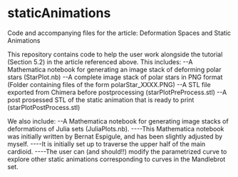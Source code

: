 # staticAnimations
Code and accompanying files for the article: Deformation Spaces and Static Animations


This repository contains code to help the user work alongside the tutorial (Section 5.2) in the article referenced above.  This includes:
--A Mathematica notebook for generating an image stack of deforming polar stars (StarPlot.nb)
--A complete image stack of polar stars in PNG format (Folder containing files of the form polarStar_XXXX.PNG)
--A STL file exported from Chimera before postprocessing (starPlotPreProcess.stl)
--A post prosessed STL of the static animation that is ready to print (starPlotPostProcess.stl)

We also include:
--A Mathematica notebook for generating image stacks of deformations of Julia sets (JuliaPlots.nb).
----This Mathematica notebook was initially written by Bernat Espigule, and has been slightly adjusted by myself.
----It is initially set up to traverse the upper half of the main cardioid.
----The user can (and should!!) modify the parametrized curve to explore other static animations corresponding to curves in the Mandlebrot set.
